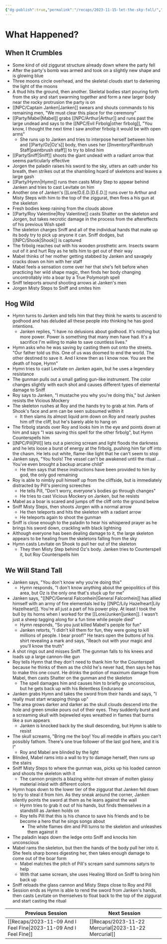 ```yaml
---
{"dg-publish":true,"permalink":"/recaps/2023-11-15-let-the-sky-fall/","created":"","updated":""}
---
```


# What Happened? 
## When It Crumbles
- Some kind of old ziggurat structure already down where the party fell 
- After the party's bomb was armed and took on a slightly new shape and is glowing blue
- Three moons circle overhead, and the skeletal clouds start to darkening the light of the moons
- A thud hits the ground, then another. Skeletal bodies start pouring forth from the sky and start swarming together and form a new larger body near the rocky protrusion the party is on
- [[NPC/Captain Janken\|Janken]] swears and shouts commands to his remaining men, "We must clear this place for the ceremony"
- [[Party/Mabel\|Mabel]] grabs [[NPC/Arthur\|Arthur]] and runs past the large undead and says to the [[NPC/Evil Firbolg\|other firbolg]], "You know, I thought the next time I saw another firbolg it would be with open arms"
	- She runs up to Janken and tries to interpose herself between him and [[Party/Oz\|Oz's]] body, then uses her [[Inventory/Paintbrush Staff\|paintbrush staff]] to try to blind him
- [[Party/Sniff\|Sniff]] shoots the giant undead with a radiant arrow that seems particularly effective 
- Jorgen the paladin raises his sword to the sky, utters an oath under his breath, then strikes out at the shambling hoard of skeletons and leaves a large gash
- [[Party/Hymn\|Hymn]] runs then casts Misty Step to appear behind Janken and tries to cast Levitate on him
- Another one of Janken's [[Lore/D.E.D.\|D.E.D.]] runs over to Arthur and Misty Steps with him to the top of the ziggurat, then fires a his gun at the skeleton
- Fresh bodies keep raining from the clouds above 
- [[Party/Roy Valentine\|Roy Valentine]] casts Shatter on the skeleton and Jorgen, but takes necrotic damage in the process from the aftereffects of his previous Wish spell 
- The skeleton charges Sniff and all of the individual hands that make up its body try to pick up anyone it can. Sniff dodges, but [[NPC/Shook\|Shook]] is captured 
- The firbolg reaches out with his wooden prosthetic arm. Insects swarm out of it and hurt Roy as he tells him to get out of their way 
- Mabel thinks of her mother getting stabbed by Janken and savagely cracks down on him with her staff 
- Mabel feels a sensation come over her that she's felt before when practicing her wild shape magic, then finds her body changing uncontrollably into a boar by a True Polymorph spell
- Sniff teleports around shooting arrows at Janken's men
- Jorgen Misty Steps to Sniff and smites him 

## Hog Wild
- Hymn turns to Janken and tells him that they think he wants to ascend to godhood and has deluded all these people into thinking he has good intentions. 
	- Janken replies, "I have no delusions about godhood. It's nothing but more power. Power is something that many men have had. It's a sacrifice I'm willing to make to save countless lives."
- Hymn asks who he was saving by casting them out onto the streets. "Our father told us this. One of us was doomed to end the world. The other destined to save it. And I knew then as I know now. You are the death of hope, Hymn"
- Hymn tries to cast Levitate on Janken again, but he uses a legendary resistance 
- The gunman pulls out a small gatling gun-like instrument. The color changes slightly with each shot and causes different types of elemental damage to Sniff
- Roy says to Janken, "I mustache you why you're doing this," but Janken resists the Vicious Mockery
- The skeleton rushes at Roy and the hands try to grab at him. Parts of Shook's face and arm can be seen subsumed within it
	- It then slams its almost liquid arm down on Roy and nearly pushes him off the cliff, but he's barely able to hang on
- The firbolg stands over Roy and looks him in the eye and points down at him and says "I was saving this spell for the other firbolg", but Hymn Counterspells him 
- [[NPC/Pill\|Pill]] lets out a piercing scream and light floods the darkness and he lets loose a burst of energy at the firbolg, pushing him far off into the chasm. He lets out white, flame-like light that he can't seem to stop
- Janken says, "You fools! The vessel can't be awakened until the ritual ... You've even brought a backup arcane child"
	- He then says that these instructions have been provided to him by god, the only god remaining 
- Roy is able to nimbly pull himself up from the cliffside, but is immediately distracted by Pill's piercing screeches 
	- He tells Pill, "Don't worry, everyone's bodies go through changes"
	- He tries to cast Vicious Mockery on Janken, but he resists 
- Mabel as a boar is scared and jumps off the cliff onto the ground below
- Sniff Misty Steps, then shoots Jorgen with a normal arrow 
	- He then teleports and hits the skeleton with a radiant arrow 
	- He teleports again to shoot the gunman
- Sniff is close enough to the paladin to hear his whispered prayer as he brings his sword down, crackling with black lightning 
- Although everyone has been dealing damage to it, the large skeleton appears to be healing from the skeletons falling from the sky 
- Hymn casts Levitate on Shook to pull her out of the skeleton
	- They then Misty Step behind Oz's body. Janken tries to Counterspell it, but Roy Counterspells him

## We Will Stand Tall
- Janken says, "You don't know why you're doing this"
	- Hymn responds, "I don't know anything about the geopolitics of this area, but Oz is the only one that's stuck up for me"
- Janken says, "[[NPC/General Falconhein\|General Falconhein]] has allied himself with an army of fire elementals led by [[NPC/Lily Hazelheart\|Lily Hazelheart]]. You're all just a part of his power ploy. At least I took the bull by its horns when I worked for the [[Lore/Junken\|junken]]. I wasn't just a sheep tagging along for a fun time while people died"
	- Hymn responds, "So you just killed Mabel's people for fun"
	- Janken retorts, "I didn't kill them for fun, they were going to kill millions of people. I bear proof!" He tears open the buttons of his shirt revealing a mark and says, "Reach out with your magic and you'll know the truth"
- A shot rings out and misses Sniff. The gunman falls to his knees and loads up a large cannon-like gun
- Roy tells Hymn that they don't need to thank him for the Counterspell because he thinks of them as the child he's never had, then says he has to make this one count. He drinks the potion of maximum damage from Mabel, then casts Shatter on the gunman and the skeleton
	- The spell damages him and causes him to briefly go unconscious, but he gets back up with his Relentless Endurance
- Janken grabs Hymn and takes the sword from their hands and says, "I really must start wrapping things up"
- The area grows darker and darker as the skull clouds descend into the hole and green smoke pours out of their eyes. They suddenly burst and a screaming skull with bejeweled eyes wreathed in flames that burns like a sun appears
	- Janken is knocked back by the skull descending, but Hymn is able to resist
- The skull screams, "Bring me the boy! You all meddle in affairs you can't possibly fathom. There's one true follower of the last god here, and it is I"
	- Roy and Mabel are blinded by the light
- Blinded, Mabel rams into a wall to try to damage herself, then runs up the stairs 
- Sniff Misty Steps to where the gunman was, picks up his loaded cannon and shoots the skeleton with it 
	- The cannon projects a blazing white-hot stream of molten glassy material inlaid with different colors
- Hymn hops down to the lower tier of the ziggurat that Janken fell down to try to steal it from him. As they sneak around the corner, Janken silently points the sword at them as he leans against the wall 
	- Hymn tries to grab it out of his hands, but finds themselves in a standstill as Janken holds on
  - Roy tells Pill that this is his chance to save his friends and to be become a hero that he sings songs about 
	  - The white flames dim and Pill turns to the skeleton and unleashes them against it 
- The paladin leaps down the ledge onto Sniff and knocks him unconscious 
- Mabel rams the skeleton, but then the hands of the body pull her into it. She feels sharp bones digesting her, then takes enough damage to come out of the boar form
	- Mabel matches the pitch of Pill's scream sand summons satyrs to help 
	- With that same scream, she uses Healing Word on Sniff to bring him back up
- Sniff reloads the glass cannon and Misty Steps close to Roy and Pill
- Session ends as Hymn is able to rend the sword from Janken's hands, then casts Levitate on themselves to float back to the top of the ziggurat and start casting the ritual

|  **Previous Session**   |   **Next Session**   |
| --- | --- |
| [[Recaps/2023-11-09 And I Feel Fine\|2023-11-09 And I Feel Fine]]  | [[Recaps/2023-11-22 Mercurial\|2023-11-22 Mercurial]] |